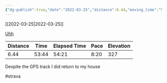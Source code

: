 ```yaml
---
{"dg-publish":true,"date":"2022-03-25","distance":6.44,"moving_time":"53:44","elapsed_time":"54:21","pace":"8:20","total_elevation_gain":327,"url":"https://www.strava.com/activities/6882670606","permalink":"/01-personal/strava/2022-03-25-uhh/","dgPassFrontmatter":true}
---
```



[[2022-03-25\|2022-03-25]]

[Uhh](https://www.strava.com/activities/6882670606)

| Distance | Time  | Elapsed Time | Pace | Elevation |
| -------- | ----- | ------------ | ---- | --------- |
| 6.44     | 53:44 | 54:21        | 8:20 | 327       |


Despite the GPS track I did return to my house

#strava
